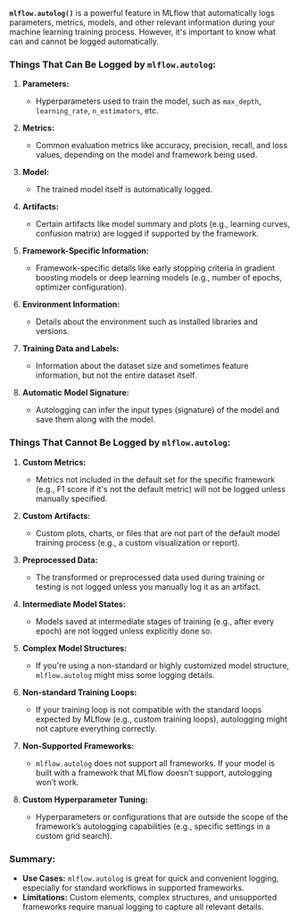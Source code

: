 **`mlflow.autolog()`** is a powerful feature in MLflow that automatically logs parameters, metrics, models, and other relevant information during your machine learning training process. However, it's important to know what can and cannot be logged automatically.

### **Things That Can Be Logged by `mlflow.autolog`:**

1. **Parameters:**

   - Hyperparameters used to train the model, such as `max_depth`, `learning_rate`, `n_estimators`, etc.

2. **Metrics:**

   - Common evaluation metrics like accuracy, precision, recall, and loss values, depending on the model and framework being used.

3. **Model:**

   - The trained model itself is automatically logged.

4. **Artifacts:**

   - Certain artifacts like model summary and plots (e.g., learning curves, confusion matrix) are logged if supported by the framework.

5. **Framework-Specific Information:**

   - Framework-specific details like early stopping criteria in gradient boosting models or deep learning models (e.g., number of epochs, optimizer configuration).

6. **Environment Information:**

   - Details about the environment such as installed libraries and versions.

7. **Training Data and Labels:**

   - Information about the dataset size and sometimes feature information, but not the entire dataset itself.

8. **Automatic Model Signature:**
   - Autologging can infer the input types (signature) of the model and save them along with the model.

### **Things That Cannot Be Logged by `mlflow.autolog`:**

1. **Custom Metrics:**

   - Metrics not included in the default set for the specific framework (e.g., F1 score if it's not the default metric) will not be logged unless manually specified.

2. **Custom Artifacts:**

   - Custom plots, charts, or files that are not part of the default model training process (e.g., a custom visualization or report).

3. **Preprocessed Data:**

   - The transformed or preprocessed data used during training or testing is not logged unless you manually log it as an artifact.

4. **Intermediate Model States:**

   - Models saved at intermediate stages of training (e.g., after every epoch) are not logged unless explicitly done so.

5. **Complex Model Structures:**

   - If you're using a non-standard or highly customized model structure, `mlflow.autolog` might miss some logging details.

6. **Non-standard Training Loops:**

   - If your training loop is not compatible with the standard loops expected by MLflow (e.g., custom training loops), autologging might not capture everything correctly.

7. **Non-Supported Frameworks:**

   - `mlflow.autolog` does not support all frameworks. If your model is built with a framework that MLflow doesn’t support, autologging won’t work.

8. **Custom Hyperparameter Tuning:**
   - Hyperparameters or configurations that are outside the scope of the framework’s autologging capabilities (e.g., specific settings in a custom grid search).

### Summary:

- **Use Cases:** `mlflow.autolog` is great for quick and convenient logging, especially for standard workflows in supported frameworks.
- **Limitations:** Custom elements, complex structures, and unsupported frameworks require manual logging to capture all relevant details.
